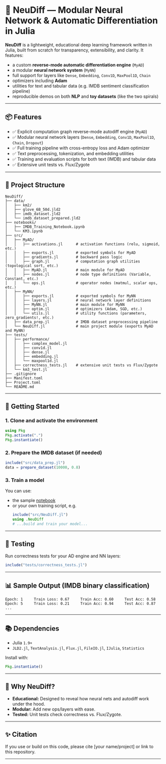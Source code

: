 
# 🧠 NeuDiff — Modular Neural Network & Automatic Differentiation in Julia

**NeuDiff** is a lightweight, educational deep learning framework written in Julia, built from scratch for transparency, extensibility, and clarity. It features:

- a custom **reverse-mode automatic differentiation engine** (`MyAD`)
- a modular **neural network system** (`MyNN`)
- full support for layers like `Dense`, `Embedding`, `Conv1D`, `MaxPool1D`, `Chain`
- optimizers including **Adam**
- utilities for text and tabular data (e.g. IMDB sentiment classification pipeline)
- reproducible demos on both **NLP** and **toy datasets** (like the two spirals)

---

## 📦 Features

- ✅ Explicit computation graph reverse-mode autodiff engine (`MyAD`)
- ✅ Modular neural network layers (`Dense`, `Embedding`, `Conv1D`, `MaxPool1D`, `Chain`, `Dropout`)
- ✅ Full training pipeline with cross-entropy loss and Adam optimizer
- ✅ Text preprocessing, tokenization, and embedding utilities
- ✅ Training and evaluation scripts for both text (IMDB) and tabular data
- ✅ Extensive unit tests vs. Flux/Zygote

---

## 📁 Project Structure

```
NeuDiff/
├── data/
│   ├── km2/
│   ├── glove_6B_50d.jld2
│   ├── imdb_dataset.jld2
│   └── imdb_dataset_prepared.jld2
├── notebooks/
│   ├── IMDB_Training_Notebook.ipynb
│   └── KM3.ipynb
├── src/
│   ├── MyAD/
│   │   ├── activations.jl      # activation functions (relu, sigmoid, etc.)
│   │   ├── exports.jl          # exported symbols for MyAD
│   │   ├── gradients.jl        # backward pass logic
│   │   ├── graph.jl            # computation graph utilities (topological sort, etc.)
│   │   ├── MyAD.jl             # main module for MyAD
│   │   ├── nodes.jl            # node type definitions (Variable, Constant, etc.)
│   │   └── ops.jl              # operator nodes (matmul, scalar ops, etc.)
│   ├── MyNN/
│   │   ├── exports.jl          # exported symbols for MyNN
│   │   ├── layers.jl           # neural network layer definitions
│   │   ├── MyNN.jl             # main module for MyNN
│   │   ├── optim.jl            # optimizers (Adam, SGD, etc.)
│   │   └── utils.jl            # utility functions (parameters, zero_gradients!, etc.)
│   ├── data_prep.jl            # IMDB dataset preprocessing pipeline
│   └── NeuDiff.jl              # main project module (exports MyAD and MyNN)
├── tests/
│   ├── performance/
│   │   ├── complex_model.jl
│   │   ├── conv1d.jl
│   │   ├── dense.jl
│   │   ├── embedding.jl
│   │   └── maxpool1d.jl
│   ├── correctness_tests.jl    # extensive unit tests vs Flux/Zygote
│   └── km3_test.jl
├── .gitignore
├── Manifest.toml
├── Project.toml
└── README.md
```

---

## 🚀 Getting Started

### 1. Clone and activate the environment

```julia
using Pkg
Pkg.activate(".")
Pkg.instantiate()
```

### 2. Prepare the IMDB dataset (if needed)

```julia
include("src/data_prep.jl")
data = prepare_dataset(10000, 0.8)
```

### 3. Train a model

You can use:
- the sample [notebook](notebooks/IMDB_Training_Notebook.ipynb)
- or your own training script, e.g.
  ```julia
  include("src/NeuDiff.jl")
  using .NeuDiff
  # ...build and train your model...
  ```

---

## 🧪 Testing

Run correctness tests for your AD engine and NN layers:
```julia
include("tests/correctness_tests.jl")
```

---

## 📊 Sample Output (IMDB binary classification)

```
Epoch: 1     Train Loss: 0.67     Train Acc: 0.60     Test Acc: 0.58
Epoch: 5     Train Loss: 0.21     Train Acc: 0.94     Test Acc: 0.87
...
```

---

## 📚 Dependencies

- Julia `1.9+`
- `JLD2.jl`, `TextAnalysis.jl`, `Flux.jl`, `FileIO.jl`, `IJulia`, `Statistics`

Install with:
```julia
Pkg.instantiate()
```

---

## 🧠 Why NeuDiff?

- **Educational:** Designed to reveal how neural nets and autodiff work under the hood.
- **Modular:** Add new ops/layers with ease.
- **Tested:** Unit tests check correctness vs. Flux/Zygote.

---

## ✨ Citation

If you use or build on this code, please cite [your name/project] or link to this repository.

---
